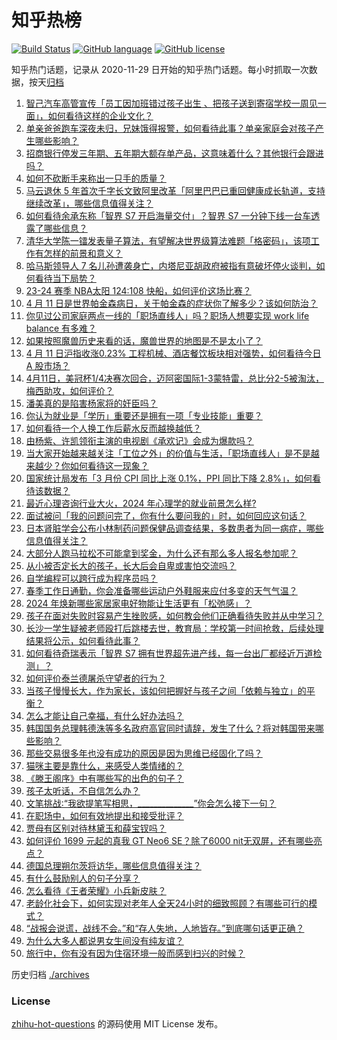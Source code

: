 # 知乎热榜
[![Build Status](https://github.com/ToWeLong/zhihu-hot-questions/workflows/CI/badge.svg)](https://github.com/ToWeLong/zhihu-hot-questions/actions)
[![GitHub language](https://img.shields.io/badge/language-golang-orange.svg)](https://golang.org/)
[![GitHub license](https://img.shields.io/github/license/ToWeLong/zhihu-hot-questions)](https://github.com/ToWeLong/zhihu-hot-questions/blob/main/LICENSE)

知乎热门话题，记录从 2020-11-29 日开始的知乎热门话题。每小时抓取一次数据，按天[归档](./archives)

<!-- BEGIN -->

1. [智己汽车高管宣传「员工因加班错过孩子出生 、把孩子送到寄宿学校一周见一面」，如何看待这样的企业文化？](https://www.zhihu.com/question/652408670)
1. [单亲爸爸跑车深夜未归，兄妹饿得报警，如何看待此事？单亲家庭会对孩子产生哪些影响？](https://www.zhihu.com/question/652467398)
1. [招商银行停发三年期、五年期大额存单产品，这意味着什么？其他银行会跟进吗？](https://www.zhihu.com/question/652563340)
1. [如何不砍断手来称出一只手的质量？](https://www.zhihu.com/question/651718719)
1. [马云退休 5 年首次千字长文致阿里改革「阿里巴巴已重回健康成长轨道，支持继续改革」，哪些信息值得关注？](https://www.zhihu.com/question/652460300)
1. [如何看待余承东称「智界 S7 开启海量交付」？智界 S7 一分钟下线一台车透露了哪些信息？](https://www.zhihu.com/question/652569684)
1. [清华大学陈一镭发表量子算法，有望解决世界级算法难题「格密码」，该项工作有怎样的前景和意义？](https://www.zhihu.com/question/652567682)
1. [哈马斯领导人 7 名儿孙遭袭身亡，内塔尼亚胡政府被指有意破坏停火谈判，如何看待当下局势？](https://www.zhihu.com/question/652572323)
1. [23-24 赛季 NBA太阳 124:108 快船，如何评价这场比赛？](https://www.zhihu.com/question/652568756)
1. [4 月 11 日是世界帕金森病日，关于帕金森的症状你了解多少？该如何防治？](https://www.zhihu.com/question/652458403)
1. [你见过公司家庭两点一线的「职场直线人」吗？职场人想要实现 work life balance 有多难？](https://www.zhihu.com/question/652232388)
1. [如果按照魔兽历史来看的话，魔兽世界的地图是不是太小了？](https://www.zhihu.com/question/266153402)
1. [4 月 11 日沪指收涨0.23% 工程机械、酒店餐饮板块相对强势，如何看待今日 A 股市场？](https://www.zhihu.com/question/652565604)
1. [4月11日，美冠杯1/4决赛次回合，迈阿密国际1-3蒙特雷，总比分2-5被淘汰，梅西助攻，如何评价？](https://www.zhihu.com/question/652581053)
1. [潘美真的是陷害杨家将的奸臣吗？](https://www.zhihu.com/question/646603602)
1. [你认为就业是「学历」重要还是拥有一项「专业技能」重要？](https://www.zhihu.com/question/651409454)
1. [如何看待一个人换工作后薪水反而越换越低？](https://www.zhihu.com/question/652424607)
1. [由杨紫、许凯领衔主演的电视剧《承欢记》会成为爆款吗？](https://www.zhihu.com/question/652403609)
1. [当大家开始越来越关注「工位之外」的价值与生活，「职场直线人」是不是越来越少？你如何看待这一现象？](https://www.zhihu.com/question/652236897)
1. [国家统计局发布「3 月份 CPI 同比上涨 0.1%，PPI 同比下降 2.8%」，如何看待该数据？](https://www.zhihu.com/question/652566779)
1. [最近心理咨询行业大火，2024 年心理学的就业前景怎么样?](https://www.zhihu.com/question/651409501)
1. [面试被问「我的问题问完了，你有什么要问我的」时，如何回应这句话？](https://www.zhihu.com/question/651409364)
1. [日本肾脏学会公布小林制药问题保健品调查结果，多数患者为同一病症，哪些信息值得关注？](https://www.zhihu.com/question/652491132)
1. [大部分人跑马拉松不可能拿到奖金，为什么还有那么多人报名参加呢？](https://www.zhihu.com/question/652179779)
1. [从小被否定长大的孩子，长大后会自卑或害怕交流吗？](https://www.zhihu.com/question/652185352)
1. [自学编程可以跨行成为程序员吗？](https://www.zhihu.com/question/652110709)
1. [春季工作日通勤，你会准备哪些运动户外鞋服来应付多变的天气气温？](https://www.zhihu.com/question/652055554)
1. [2024 年焕新哪些家居家电好物能让生活更有「松弛感」？](https://www.zhihu.com/question/648187573)
1. [孩子在面对失败时容易产生挫败感，如何教会他们正确看待失败并从中学习？](https://www.zhihu.com/question/650173222)
1. [长沙一学生疑被老师殴打后跳楼去世，教育局：学校第一时间抢救，后续处理结果将公示，如何看待此事？](https://www.zhihu.com/question/652363478)
1. [如何看待奇瑞表示「智界 S7 拥有世界超先进产线，每一台出厂都经近万道检测」？](https://www.zhihu.com/question/652569432)
1. [如何评价泰兰德屠杀守望者的行为？](https://www.zhihu.com/question/579495516)
1. [当孩子慢慢长大，作为家长，该如何把握好与孩子之间「依赖与独立」的平衡？](https://www.zhihu.com/question/651506371)
1. [怎么才能让自己幸福，有什么好办法吗？](https://www.zhihu.com/question/652561570)
1. [韩国国务总理韩德洙等多名政府高官同时请辞，发生了什么？将对韩国带来哪些影响？](https://www.zhihu.com/question/652568102)
1. [那些交易很多年也没有成功的原因是因为思维已经固化了吗？](https://www.zhihu.com/question/652508134)
1. [猫咪主要是靠什么，来感受人类情绪的？](https://www.zhihu.com/question/652390606)
1. [《滕王阁序》中有哪些写的出色的句子？](https://www.zhihu.com/question/652566548)
1. [孩子太听话，不自信怎么办？](https://www.zhihu.com/question/652420199)
1. [文笔挑战∶“我欲提笔写相思，______________”你会怎么接下一句？](https://www.zhihu.com/question/652457286)
1. [在职场中，如何有效地提出和接受批评？](https://www.zhihu.com/question/652503812)
1. [贾母有区别对待林黛玉和薛宝钗吗？](https://www.zhihu.com/question/652420651)
1. [如何评价 1699 元起的真我 GT Neo6 SE？除了6000 nit无双屏，还有哪些亮点？](https://www.zhihu.com/question/652571790)
1. [德国总理朔尔茨将访华，哪些信息值得关注？](https://www.zhihu.com/question/651761366)
1. [有什么鼓励别人的句子分享？](https://www.zhihu.com/question/652476032)
1. [怎么看待《王者荣耀》小兵新皮肤？](https://www.zhihu.com/question/652521510)
1. [老龄化社会下，如何实现对老年人全天24小时的细致照顾？有哪些可行的模式？](https://www.zhihu.com/question/652467910)
1. [“战报会说谎，战线不会。”和“存人失地，人地皆存。”到底哪句话更正确？](https://www.zhihu.com/question/652222084)
1. [为什么大多人都说男女生间没有纯友谊？](https://www.zhihu.com/question/647824135)
1. [旅行中，你有没有因为住宿环境一般而感到扫兴的时候？](https://www.zhihu.com/question/649629596)

<!-- END -->

历史归档 [./archives](./archives)


### License
[zhihu-hot-questions](https://github.com/towelong/zhihu-hot-questions) 的源码使用 MIT License 发布。